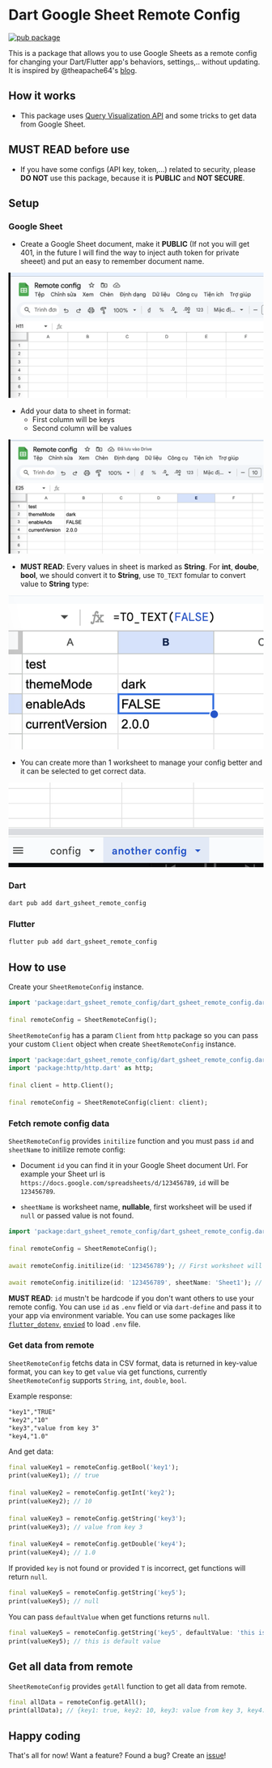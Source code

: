 # Dart Google Sheet Remote Config

[![pub package](https://img.shields.io/pub/v/dart_gsheet_remote_config.svg)](https://pub.dev/packages/dart_gsheet_remote_config)

This is a package that allows you to use Google Sheets as a remote config for changing your Dart/Flutter app's behaviors, settings,.. without updating. It is inspired by @theapache64's [blog](https://theapache64.github.io/posts/google-sheet-as-remote-config-for-microcontrollers/).

## How it works

- This package uses [Query Visualization API](https://developers.google.com/chart/interactive/docs/querylanguage) and some tricks to get data from Google Sheet.

## MUST READ before use

- If you have some configs (API key, token,...) related to security, please **DO NOT** use this package, because it is **PUBLIC** and **NOT SECURE**.

## Setup

### Google Sheet

- Create a Google Sheet document, make it **PUBLIC** (If not you will get 401, in the future I will find the way to inject auth token for private sheeet) and put an easy to remember document name.

![image](https://github.com/dungngminh/dart_gsheet_remote_config/raw/main/art/image.png)

- Add your data to sheet in format:
  - First column will be keys
  - Second column will be values

![image_2](https://github.com/dungngminh/dart_gsheet_remote_config/raw/main/art/image_2.png)

- **MUST READ**: Every values in sheet is marked as **String**. For **int**, **doube**, **bool**, we should convert it to **String**, use `TO_TEXT` fomular to convert value to **String** type:

![image_3](https://github.com/dungngminh/dart_gsheet_remote_config/raw/main/art/image_3.png)

- You can create more than 1 worksheet to manage your config better and it can be selected to get correct data.

![image_4](https://github.com/dungngminh/dart_gsheet_remote_config/raw/main/art/image_4.png)

### Dart

```sh
dart pub add dart_gsheet_remote_config
```

### Flutter

```sh
flutter pub add dart_gsheet_remote_config
```

## How to use

Create your `SheetRemoteConfig` instance.

```dart
import 'package:dart_gsheet_remote_config/dart_gsheet_remote_config.dart';

final remoteConfig = SheetRemoteConfig();
```

`SheetRemoteConfig` has a param `Client` from `http` package so you can pass your custom `Client` object when create `SheetRemoteConfig` instance.

```dart
import 'package:dart_gsheet_remote_config/dart_gsheet_remote_config.dart';
import 'package:http/http.dart' as http;

final client = http.Client();

final remoteConfig = SheetRemoteConfig(client: client);
```

### Fetch remote config data

`SheetRemoteConfig` provides `initilize` function and you must pass `id` and `sheetName` to initilize remote config:

- Document `id` you can find it in your Google Sheet document Url. For example your Sheet url is `https://docs.google.com/spreadsheets/d/123456789`, `id` will be `123456789`.

- `sheetName` is worksheet name, **nullable**, first worksheet will be used if `null` or passed value is not found.

```dart
import 'package:dart_gsheet_remote_config/dart_gsheet_remote_config.dart';

final remoteConfig = SheetRemoteConfig();

await remoteConfig.initilize(id: '123456789'); // First worksheet will be used

await remoteConfig.initilize(id: '123456789', sheetName: 'Sheet1'); // Use specific worksheet name
```

**MUST READ**: `id` mustn't be hardcode if you don't want others to use your remote config. You can use `id` as `.env` field or via `dart-define` and pass it to your app via environment variable. You can use some packages like [`flutter_dotenv`](https://pub.dev/packages/flutter_dotenv), [`envied`](https://pub.dev/packages/envied) to load `.env` file.

### Get data from remote

`SheetRemoteConfig` fetchs data in CSV format, data is returned in key-value format, you can `key` to get `value` via
get functions, currently `SheetRemoteConfig` supports `String`, `int`, `double`, `bool`.

Example response:

```csv
"key1","TRUE"
"key2","10"
"key3","value from key 3"
"key4,"1.0"
```

And get data:

```dart
final valueKey1 = remoteConfig.getBool('key1');
print(valueKey1); // true

final valueKey2 = remoteConfig.getInt('key2');
print(valueKey2); // 10

final valueKey3 = remoteConfig.getString('key3');
print(valueKey3); // value from key 3

final valueKey4 = remoteConfig.getDouble('key4');
print(valueKey4); // 1.0
```

If provided `key` is not found or provided `T` is incorrect, get functions will return `null`.

```dart
final valueKey5 = remoteConfig.getString('key5');
print(valueKey5); // null
```

You can pass `defaultValue` when get functions returns `null`.

```dart
final valueKey5 = remoteConfig.getString('key5', defaultValue: 'this is default value');
print(valueKey5); // this is default value
```

## Get all data from remote

`SheetRemoteConfig` provides `getAll` function to get all data from remote.

```dart
final allData = remoteConfig.getAll();
print(allData); // {key1: true, key2: 10, key3: value from key 3, key4: 1.0}

```

## Happy coding

That's all for now! Want a feature? Found a bug? Create an [issue](https://github.com/dungngminh/dart_gsheet_remote_config/issues/new)!
